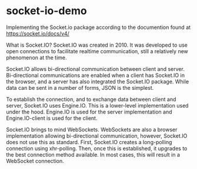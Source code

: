 # socket-io-demo

Implementing the Socket.io package according to the documention found at https://socket.io/docs/v4/

What is Socket.IO?
Socket.IO was created in 2010. It was developed to use open connections to facilitate realtime communication, still a relatively new phenomenon at the time.

Socket.IO allows bi-directional communication between client and server. Bi-directional communications are enabled when a client has Socket.IO in the browser, and a server has also integrated the Socket.IO package. While data can be sent in a number of forms, JSON is the simplest.

To establish the connection, and to exchange data between client and server, Socket.IO uses Engine.IO. This is a lower-level implementation used under the hood. Engine.IO is used for the server implementation and Engine.IO-client is used for the client.

Socket.IO brings to mind WebSockets. WebSockets are also a browser implementation allowing bi-directional communication, however, Socket.IO does not use this as standard. First, Socket.IO creates a long-polling connection using xhr-polling. Then, once this is established, it upgrades to the best connection method available. In most cases, this will result in a WebSocket connection.
